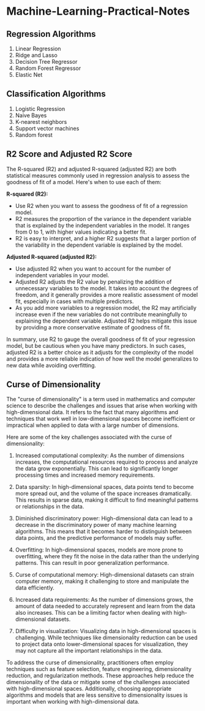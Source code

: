 # Machine-Learning-Practical-Notes

## Regression Algorithms
  1. Linear Regression
  2. Ridge and Lasso
  3. Decision Tree Regressor
  4. Random Forest Regressor
  5. Elastic Net

## Classification Algorithms
  1. Logistic Regression
  2. Naive Bayes
  3. K-nearest neighbors
  4. Support vector machines
  5. Random forest

## R2 Score and Adjusted R2 Score
The R-squared (R2) and adjusted R-squared (adjusted R2) are both statistical measures commonly used in regression analysis to assess the goodness of fit of a model. Here's when to use each of them:

**R-squared (R2):**

- Use R2 when you want to assess the goodness of fit of a regression model.
- R2 measures the proportion of the variance in the dependent variable that is explained by the independent variables in the model. It ranges from 0 to 1, with higher values indicating a better fit.
- R2 is easy to interpret, and a higher R2 suggests that a larger portion of the variability in the dependent variable is explained by the model.

**Adjusted R-squared (adjusted R2):**

- Use adjusted R2 when you want to account for the number of independent variables in your model.
- Adjusted R2 adjusts the R2 value by penalizing the addition of unnecessary variables to the model. It takes into account the degrees of freedom, and it generally provides a more realistic assessment of model fit, especially in cases with multiple predictors.
- As you add more variables to a regression model, the R2 may artificially increase even if the new variables do not contribute meaningfully to explaining the dependent variable. Adjusted R2 helps mitigate this issue by providing a more conservative estimate of goodness of fit.

In summary, use R2 to gauge the overall goodness of fit of your regression model, but be cautious when you have many predictors. In such cases, adjusted R2 is a better choice as it adjusts for the complexity of the model and provides a more reliable indication of how well the model generalizes to new data while avoiding overfitting.


## Curse of Dimensionality

The "curse of dimensionality" is a term used in mathematics and computer science to describe the challenges and issues that arise when working with high-dimensional data. It refers to the fact that many algorithms and techniques that work well in low-dimensional spaces become inefficient or impractical when applied to data with a large number of dimensions.

Here are some of the key challenges associated with the curse of dimensionality:

1. Increased computational complexity: As the number of dimensions increases, the computational resources required to process and analyze the data grow exponentially. This can lead to significantly longer processing times and increased memory requirements.

2. Data sparsity: In high-dimensional spaces, data points tend to become more spread out, and the volume of the space increases dramatically. This results in sparse data, making it difficult to find meaningful patterns or relationships in the data.

3. Diminished discriminatory power: High-dimensional data can lead to a decrease in the discriminatory power of many machine learning algorithms. This means that it becomes harder to distinguish between data points, and the predictive performance of models may suffer.

4. Overfitting: In high-dimensional spaces, models are more prone to overfitting, where they fit the noise in the data rather than the underlying patterns. This can result in poor generalization performance.

5. Curse of computational memory: High-dimensional datasets can strain computer memory, making it challenging to store and manipulate the data efficiently.

6. Increased data requirements: As the number of dimensions grows, the amount of data needed to accurately represent and learn from the data also increases. This can be a limiting factor when dealing with high-dimensional datasets.

7. Difficulty in visualization: Visualizing data in high-dimensional spaces is challenging. While techniques like dimensionality reduction can be used to project data onto lower-dimensional spaces for visualization, they may not capture all the important relationships in the data.

To address the curse of dimensionality, practitioners often employ techniques such as feature selection, feature engineering, dimensionality reduction, and regularization methods. These approaches help reduce the dimensionality of the data or mitigate some of the challenges associated with high-dimensional spaces. Additionally, choosing appropriate algorithms and models that are less sensitive to dimensionality issues is important when working with high-dimensional data.
